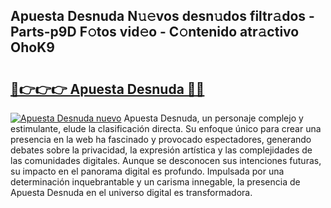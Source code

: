 ## Apuesta Desnuda N𝚞𝚎vos desn𝚞dos filtr𝚊dos - Parts-p9D F𝚘tos vid𝚎o - C𝚘ntenido atr𝚊ctivo OhoK9

# <h2><a href="http://mb2tx7m.tromn.icu/?c=Apuesta+Desnuda">🔗👉👉👉 Apuesta Desnuda 🔗🔗</a></h2>

[![Apuesta Desnuda nuevo](https://i.imgur.com/pEAQMta.gif)](http://mb2tx7m.tromn.icu/?c=Apuesta+Desnuda)
Apuesta Desnuda, un personaje complejo y estimulante, elude la clasificación directa. Su enfoque único para crear una presencia en la web ha fascinado y provocado espectadores, generando debates sobre la privacidad, la expresión artística y las complejidades de las comunidades digitales. Aunque se desconocen sus intenciones futuras, su impacto en el panorama digital es profundo. Impulsada por una determinación inquebrantable y un carisma innegable, la presencia de Apuesta Desnuda en el universo digital es transformadora.
